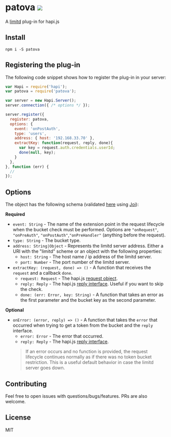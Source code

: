# patova ![](https://travis-ci.org/dschenkelman/patova.svg?branch=master)
A [limitd](https://github.com/auth0/limitd) plug-in for hapi.js

## Install
```
npm i -S patova
```

## Registering the plug-in
The following code snippet shows how to register the plug-in in your server:
```javascript
var Hapi = require('hapi');
var patova = require('patova');

var server = new Hapi.Server();
server.connection({ /* options */ });

server.register({
  register: patova,
  options: {
    event: 'onPostAuth',
    type: 'users',
    address: { host: '192.168.33.70' },
    extractKey: function(request, reply, done){
      var key = request.auth.credentials.userId;
      done(null, key);
    }
  },
}, function (err) {
  //
});
```

## Options
The object has the following schema (validated [here](./lib/index.js) using [Joi](https://github.com/hapijs/joi)):

**Required**
* `event: String` - The name of the extension point in the request lifecycle when the bucket check must be performed. Options are `"onRequest"`, `"onPreAuth"`, `"onPostAuth"`,`"onPreHandler"` (anything before the request).
* `type: String` - The bucket type.
* `address: String|Object` - Represents the limitd server address. Either a URI with the "limitd" scheme or an object with the following properties:
  * `host: String` - The host name / ip address of the limitd server.
  * `port: Number` - The port number of the limitd server.
* `extractKey: (request, done) => ()` - A function that receives the `request` and a callback `done`.
  * `request: Request` - The hapi.js [request object](http://hapijs.com/api#request-object).
  * `reply: Reply` - The hapi.js [reply interface](http://hapijs.com/api#reply-interface). Useful if you want to skip the check.
  * `done: (err: Error, key: String)` - A function that takes an error as the first parameter and the bucket key as the second parameter.

**Optional**
* `onError: (error, reply) => ()` - A function that takes the `error` that occurred when trying to get a token from the bucket and the `reply` interface. 
  * `error: Error` - The error that occurred.
  * `reply: Reply` - The hapi.js [reply interface](http://hapijs.com/api#reply-interface).
  > If an error occurs and no function is provided, the request lifecycle continues normally as if there was no token bucket restriction. This is a useful default behavior in case the limitd server goes down.

## Contributing
Feel free to open issues with questions/bugs/features. PRs are also welcome.

## License
MIT